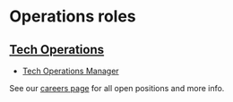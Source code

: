 # Operations roles

## [Tech Operations](../tech-ops/index.md)

- [Tech Operations Manager](./tech_operations_manager.md)

See our [careers page](../../../company/careers.md) for all open positions and more info.
